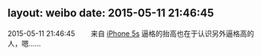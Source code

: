 layout: weibo
date: 2015-05-11 21:46:45
---
<meta name="referrer" content="no-referrer" />

2015-05-11 21:46:45  &nbsp;&nbsp;&nbsp;&nbsp;&nbsp;&nbsp; 来自 <a href="sinaweibo://customweibosource" rel="nofollow">iPhone 5s</a>
逼格的抬高也在于认识另外逼格高的人，嗯…… ​​​
